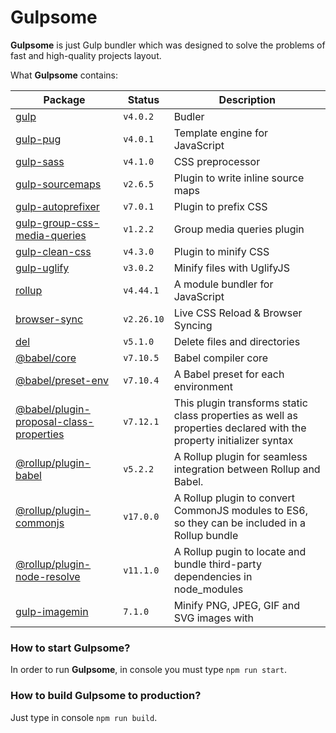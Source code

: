 # Gulpsome

**Gulpsome** is just Gulp bundler which was designed to solve the problems of fast and high-quality projects layout.

What **Gulpsome** contains:

Package | Status | Description
--- | --- | ---
[gulp][1] | `v4.0.2` |  Budler
[gulp-pug][2] | `v4.0.1` |  Template engine for JavaScript
[gulp-sass][3] | `v4.1.0` |  CSS preprocessor
[gulp-sourcemaps][4] | `v2.6.5` | Plugin to write inline source maps
[gulp-autoprefixer][5] | `v7.0.1` |  Plugin to prefix CSS
[gulp-group-css-media-queries][6] | `v1.2.2` |  Group media queries plugin
[gulp-clean-css][7] | `v4.3.0` | Plugin to minify CSS
[gulp-uglify][8] | `v3.0.2` | Minify files with UglifyJS
[rollup][9] | `v4.44.1` | A module bundler for JavaScript
[browser-sync][10] | `v2.26.10` | Live CSS Reload & Browser Syncing
[del][11] | `v5.1.0` | Delete files and directories
[@babel/core][12] | `v7.10.5` | Babel compiler core
[@babel/preset-env][13] | `v7.10.4` | A Babel preset for each environment
[@babel/plugin-proposal-class-properties][14] | `v7.12.1` | This plugin transforms static class properties as well as properties declared with the property initializer syntax
[@rollup/plugin-babel][15] | `v5.2.2` | A Rollup plugin for seamless integration between Rollup and Babel.
[@rollup/plugin-commonjs][16] | `v17.0.0` | A Rollup plugin to convert CommonJS modules to ES6, so they can be included in a Rollup bundle
[@rollup/plugin-node-resolve][17] | `v11.1.0` | A Rollup pugin to locate and bundle third-party dependencies in node_modules
[gulp-imagemin][18] | `7.1.0` | Minify PNG, JPEG, GIF and SVG images with

### How to start **Gulpsome**?

In order to run **Gulpsome**, in console you must type `npm run start`.

### How to build **Gulpsome** to production?
Just type in console `npm run build`.



[1]: https://www.npmjs.com/package/gulp
[2]: https://www.npmjs.com/package/gulp-pug
[3]: https://www.npmjs.com/package/gulp-sass
[4]: https://www.npmjs.com/package/gulp-sourcemaps
[5]: https://www.npmjs.com/package/gulp-autoprefixer
[6]: https://www.npmjs.com/package/gulp-group-css-media-queries
[7]: https://www.npmjs.com/package/gulp-clean-css
[8]: https://www.npmjs.com/package/gulp-uglify
[9]: https://www.npmjs.com/package/rollup
[10]: https://www.npmjs.com/package/browser-sync
[11]: https://www.npmjs.com/package/del
[12]: https://www.npmjs.com/package/@babel/core
[13]: https://www.npmjs.com/package/@babel/preset-env
[14]: https://www.npmjs.com/package/@babel/plugin-proposal-class-properties
[15]: https://www.npmjs.com/package/@rollup/plugin-babel
[16]: https://www.npmjs.com/package/@rollup/plugin-commonjs
[17]: https://www.npmjs.com/package/@rollup/plugin-node-resolve
[18]: https://www.npmjs.com/package/gulp-imagemin
